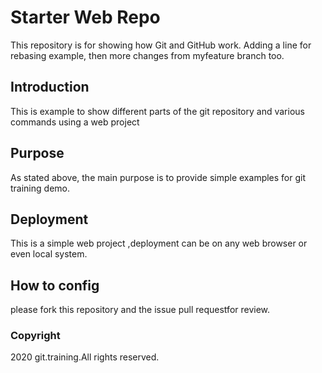 # Starter Web Repo

This repository is for showing how Git and GitHub work.
Adding a line for rebasing example, then more changes from myfeature branch too.

## Introduction

This is example to show different parts of the git repository and various commands using a web project


## Purpose

As stated above, the main purpose is to provide simple examples for git training demo.


## Deployment

This is a simple web project ,deployment can be on any web browser or even local system.


## How to config

please fork this repository and the issue pull requestfor review.

### Copyright

2020 git.training.All rights reserved.